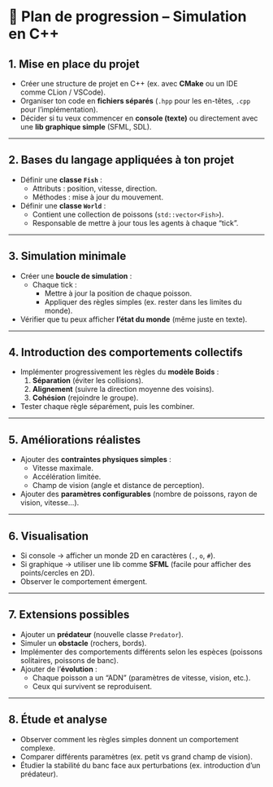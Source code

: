 # 🚀 Plan de progression – Simulation en C++

## 1. Mise en place du projet
- Créer une structure de projet en C++ (ex. avec **CMake** ou un IDE comme CLion / VSCode).
- Organiser ton code en **fichiers séparés** (`.hpp` pour les en-têtes, `.cpp` pour l’implémentation).
- Décider si tu veux commencer en **console (texte)** ou directement avec une **lib graphique simple** (SFML, SDL).

---

## 2. Bases du langage appliquées à ton projet
- Définir une **classe `Fish`** :
    - Attributs : position, vitesse, direction.
    - Méthodes : mise à jour du mouvement.
- Définir une **classe `World`** :
    - Contient une collection de poissons (`std::vector<Fish>`).
    - Responsable de mettre à jour tous les agents à chaque “tick”.

---

## 3. Simulation minimale
- Créer une **boucle de simulation** :
    - Chaque tick :
        - Mettre à jour la position de chaque poisson.
        - Appliquer des règles simples (ex. rester dans les limites du monde).
- Vérifier que tu peux afficher **l’état du monde** (même juste en texte).

---

## 4. Introduction des comportements collectifs
- Implémenter progressivement les règles du **modèle Boids** :
    1. **Séparation** (éviter les collisions).
    2. **Alignement** (suivre la direction moyenne des voisins).
    3. **Cohésion** (rejoindre le groupe).
- Tester chaque règle séparément, puis les combiner.

---

## 5. Améliorations réalistes
- Ajouter des **contraintes physiques simples** :
    - Vitesse maximale.
    - Accélération limitée.
    - Champ de vision (angle et distance de perception).
- Ajouter des **paramètres configurables** (nombre de poissons, rayon de vision, vitesse…).

---

## 6. Visualisation
- Si console → afficher un monde 2D en caractères (`.`, `o`, `#`).
- Si graphique → utiliser une lib comme **SFML** (facile pour afficher des points/cercles en 2D).
- Observer le comportement émergent.

---

## 7. Extensions possibles
- Ajouter un **prédateur** (nouvelle classe `Predator`).
- Simuler un **obstacle** (rochers, bords).
- Implémenter des comportements différents selon les espèces (poissons solitaires, poissons de banc).
- Ajouter de l’**évolution** :
    - Chaque poisson a un “ADN” (paramètres de vitesse, vision, etc.).
    - Ceux qui survivent se reproduisent.

---

## 8. Étude et analyse
- Observer comment les règles simples donnent un comportement complexe.
- Comparer différents paramètres (ex. petit vs grand champ de vision).
- Étudier la stabilité du banc face aux perturbations (ex. introduction d’un prédateur).  
